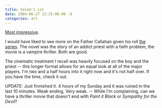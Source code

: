 ```yaml
---
title: Salem's Lot
date: 2004-06-27 12:25:00.00 -8
categories: art
---
```

[Most impressive](http://www.tnt.tv/Title/Display/0,5918,456406,00.html).

I would have liked to see more on the Father Callahan given his roll [the series](http://www.stephenking.com/pages/Works/Dark_Tower_VI/). The novel was the story of an addict priest with a faith problem, the movie is a vampire thriller. Both are good.

The cinematic treatment I recall was heavily focused on the boy and the priest -- this longer format allows for an equal look at all of the major players. I'm two and a half hours into it right now and it's not half over. If you have the time, check it out.

UPDATE: Just finnished it. 4 hours of my Sunday and it was ruined in the last 10 minutes. Weak ending, Very weak. -- While I'm complaining, can we have a thriller movie that doesn't end with _Paint it Black_ or _Sympathy for the Devil_?
